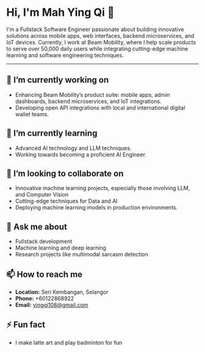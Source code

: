 # Hi, I'm Mah Ying Qi 👋

I'm a Fullstack Software Engineer passionate about building innovative solutions across mobile apps, web interfaces, backend microservices, and IoT devices. Currently, I work at Beam Mobility, where I help scale products to serve over 50,000 daily users while integrating cutting-edge machine learning and software engineering techniques.

---

## 🔭 I’m currently working on

- Enhancing Beam Mobility’s product suite: mobile apps, admin dashboards, backend microservices, and IoT integrations.
- Developing open API integrations with local and international digital wallet teams.

## 🌱 I’m currently learning

- Advanced AI technology and LLM techniques.
- Working towards becoming a proficient AI Engineer.

## 👯 I’m looking to collaborate on

- Innovative machine learning projects, especially those involving LLM, and Computer Vision
- Cutting-edge techniques for Data and AI
- Deploying machine learning models in production environments.

## 💬 Ask me about

- Fullstack development
- Machine learning and deep learning
- Research projects like multimodal sarcasm detection

## 📫 How to reach me

- **Location:** Seri Kembangan, Selangor
- **Phone:** +60122868922
- **Email:** [yingqi108@gmail.com](mailto:yingqi108@gmail.com)

## ⚡ Fun fact

- I make latte art and play badminton for fun
